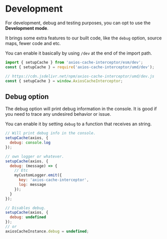 # Development

For development, debug and testing purposes, you can opt to use the **Development mode**.

It brings some extra features to our built code, like the `debug` option, source maps,
fewer code and etc.

You can enable it basically by using `/dev` at the end of the import path.

```js
import { setupCache } from 'axios-cache-interceptor/esm/dev';
const { setupCache } = require('axios-cache-interceptor/umd/dev');

// https://cdn.jsdelivr.net/npm/axios-cache-interceptor/umd/dev.js
const { setupCache } = window.AxiosCacheInterceptor;
```

## Debug option

The debug option will print debug information in the console. It is good if you need to
trace any undesired behavior or issue.

You can enable it by setting `debug` to a function that receives an string.

```js
// Will print debug info in the console.
setupCache(axios, {
  debug: console.log
});

// own logger or whatever.
setupCache(axios, {
  debug: (message) => {
    // Etc
    myCustomLogger.emit({
      key: 'axios-cache-interceptor',
      log: message
    });
  }
});

// Disables debug.
setupCache(axios, {
  debug: undefined
});
// or
axiosCacheInstance.debug = undefined;
```
